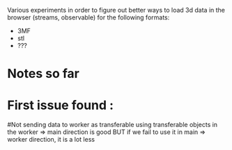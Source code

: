 Various experiments in order to figure out better ways to load 3d data in the browser (streams, observable) for the following formats:
- 3MF
- stl
- ???


Notes so far
============

First issue found :
===================

#Not sending data to worker as transferable
using transferable objects in the worker => main direction is good
BUT if we fail to use it in       main => worker direction, it is a lot less
